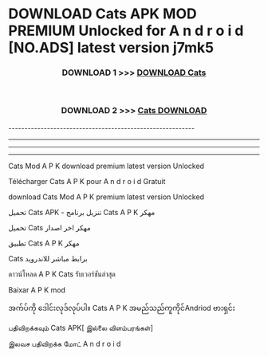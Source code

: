 # DOWNLOAD Cats  APK MOD PREMIUM Unlocked for A n d r o i d [NO.ADS] latest version j7mk5 



<div align="center">

<h3>DOWNLOAD 1 >>> <a href="https://getmod2.web.app/?judul=Cats ">DOWNLOAD Cats </a></h3><br>

<h3>DOWNLOAD 2 >>> <a href="https://getmod2.web.app/?judul=Cats ">Cats  DOWNLOAD </a></h3>

</div>
----------------------------------------------------------

----------------------------------------------------------

----------------------------------------------------------

----------------------------------------------------------

Cats  Mod A P K download premium latest version Unlocked

Télécharger Cats  A P K pour A n d r o i d Gratuit

download Cats  Mod A P K premium latest version Unlocked

تحميل Cats  APK - تنزيل برنامج Cats  A P K مهكر

تحميل Cats  مهكر اخر اصدار

تطبيق Cats  A P K مهكر

Cats  برابط مباشر للاندرويد

ดาวน์โหลด A P K Cats  รับเวอร์ชันล่าสุด

Baixar A P K mod

အက်ပ်ကို ဒေါင်းလုဒ်လုပ်ပါ။ Cats  A P K အမည်သည်ကူကိုင်Andriod ဗားရှင်း

பதிவிறக்கவும் Cats  APK[ இல்லை விளம்பரங்கள்] 
 
இலவச பதிவிறக்க மோட் A n d r o i d



